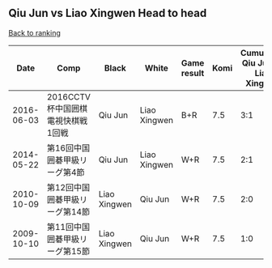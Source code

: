 ## Qiu Jun vs Liao Xingwen Head to head

[Back to ranking](../../index.md)




| **Date** | **Comp** | **Black** | **White** | **Game result** | **Komi** | **Cumulative Qiu Jun vs Liao Xingwen** | **Qiu Jun streak** | **Liao Xingwen streak** | 
| --- | --- | --- | --- | --- | --- | --- | --- | --- |
| 2016-06-03 | 2016CCTV杯中国囲棋電視快棋戦1回戦 | Qiu Jun | Liao Xingwen | B+R | 7.5 | 3:1 | 1 | 0 | 
| 2014-05-22 | 第16回中国囲碁甲級リーグ第4節 | Qiu Jun | Liao Xingwen | W+R | 7.5 | 2:1 | 0 | 1 | 
| 2010-10-09 | 第12回中国囲碁甲級リーグ第14節 | Liao Xingwen | Qiu Jun | W+R | 7.5 | 2:0 | 2 | 0 | 
| 2009-10-10 | 第11回中国囲碁甲級リーグ第15節 | Liao Xingwen | Qiu Jun | W+R | 7.5 | 1:0 | 1 | 0 |




